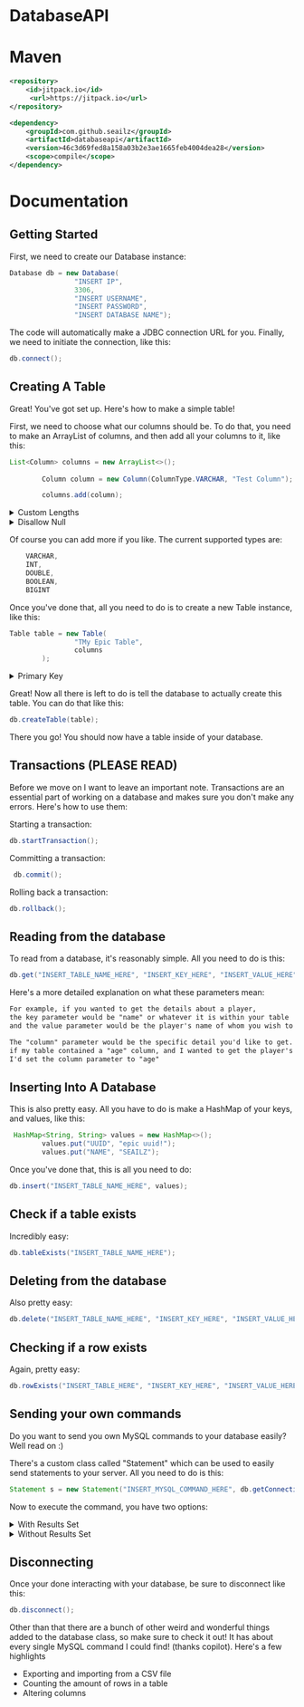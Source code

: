 # DatabaseAPI

# Maven
```xml
<repository>
	<id>jitpack.io</id>
	 <url>https://jitpack.io</url>
</repository>
```

```xml
<dependency>
	<groupId>com.github.seailz</groupId>
	<artifactId>databaseapi</artifactId>
	<version>46c3d69fed8a158a03b2e3ae1665feb4004dea28</version>
	<scope>compile</scope>
</dependency>
```

# Documentation

## Getting Started
First, we need to create our Database instance:
```java
Database db = new Database(
                "INSERT IP",
                3306,
                "INSERT USERNAME",
                "INSERT PASSWORD",
                "INSERT DATABASE NAME");
```
The code will automatically make a JDBC connection URL for you.
Finally, we need to initiate the connection, like this:
```java
db.connect(); 
```

## Creating A Table
Great! You've got set up. Here's how to make a simple table!

First, we need to choose what our columns should be. To do that, you need to make an ArrayList of columns, and then add all your columns to it, like this:

```java
List<Column> columns = new ArrayList<>();
        
        Column column = new Column(ColumnType.VARCHAR, "Test Column");

        columns.add(column);
```

<details>
<summary> Custom Lengths </summary>

By default the column's length is set to 255, but your able to change that like this:
```java
column.setLength(INSERT_LENGTH_HERE);
```
</details>
<details>
<summary> Disallow Null </summary>

If you want to deny null in your column, all you need to do is this:
```java
column.setAllowNull(false); // (by default this is set to true)
```

</details>

Of course you can add more if you like.
The current supported types are:
```java
    VARCHAR,
    INT,
    DOUBLE,
    BOOLEAN,
    BIGINT
```

Once you've done that, all you need to do is to create a new Table instance, like this:
```java
Table table = new Table(
                "TMy Epic Table",
                columns
        );
```

<details>
  <summary>Primary Key</summary>
  If you wish to set a primary key, you can use this:
  
  ```java
   table.setPrimaryKey("INSERT PRIMARY KEY NAME HERE");
```
</details>

Great! Now all there is left to do is tell the database to actually create this table. You can do that like this:

```java
db.createTable(table);
```

There you go! You should now have a table inside of your database.

## Transactions (PLEASE READ)
Before we move on I want to leave an important note. Transactions are an essential part of working on a database and makes sure you don't make any errors. Here's how to use them:

Starting a transaction:
```java
db.startTransaction();
```

Committing a transaction:
```java
 db.commit();
```

Rolling back a transaction:
```java
db.rollback();
```

## Reading from the database
To read from a database, it's reasonably simple.
All you need to do is this:
```java
db.get("INSERT_TABLE_NAME_HERE", "INSERT_KEY_HERE", "INSERT_VALUE_HERE", "INSERT_COLUMN_NAME_HERE");
```

Here's a more detailed explanation on what these parameters mean:

```txt
For example, if you wanted to get the details about a player,
the key parameter would be "name" or whatever it is within your table
and the value parameter would be the player's name of whom you wish to get the details of.

The "column" parameter would be the specific detail you'd like to get. For example,
if my table contained a "age" column, and I wanted to get the player's age,
I'd set the column parameter to "age"
```

## Inserting Into A Database
This is also pretty easy. All you have to do is make a HashMap of your keys, and values, like this:

```java
 HashMap<String, String> values = new HashMap<>();
        values.put("UUID", "epic uuid!");
        values.put("NAME", "SEAILZ");
```

Once you've done that, this is all you need to do:
```java
db.insert("INSERT_TABLE_NAME_HERE", values);
```

## Check if a table exists
Incredibly easy:
```java
db.tableExists("INSERT_TABLE_NAME_HERE");
```

## Deleting from the database
Also pretty easy:
```java
db.delete("INSERT_TABLE_NAME_HERE", "INSERT_KEY_HERE", "INSERT_VALUE_HERE");
```

## Checking if a row exists
Again, pretty easy:
```java
db.rowExists("INSERT_TABLE_HERE", "INSERT_KEY_HERE", "INSERT_VALUE_HERE");
```

## Sending your own commands
Do you want to send you own MySQL commands to your database easily? Well read on :)

There's a custom class called "Statement" which can be used to easily send statements to your server. All you need to do is this:

```java
Statement s = new Statement("INSERT_MYSQL_COMMAND_HERE", db.getConnection();
```

Now to execute the command, you have two options:

<details>
<summary> With Results Set </summary>
This should be used if the command is supposed to return some results. Here's his:

```java
ResultsSet r = s.executeWithResults();
```
</details>
<details>
<summary> Without Results Set </summary>
This should be used when the command is not expected to return results. For example, creating a new table.

```java
s.execute();
```

</details>

## Disconnecting
Once your done interacting with your database, be sure to disconnect like this:
```java
db.disconnect();
```

Other than that there are a bunch of other weird and wonderful things added to the database class, so make sure to check it out! It has about every single MySQL command I could find! (thanks copilot). Here's a few highlights

- Exporting and importing from a CSV file
- Counting the amount of rows in a table
- Altering columns
